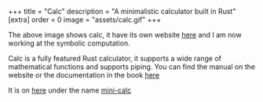 +++
title = "Calc"
description = "A minimalistic calculator built in Rust"
[extra]
order = 0
image = "assets/calc.gif"
+++

The above image shows calc, it have its own website
[here](https://calc.nwa2coco.fr) and I am now working at the symbolic
computation.

Calc is a fully featured Rust calculator, it supports a wide range of
mathematical functions and supports piping.
You can find the manual on the website or the documentation in the
book [here](https://calc.nwa2coco.fr/book)

It is on [here](https://crates.io) under the name
[mini-calc](https://crates.io/crates/mini-calc)



